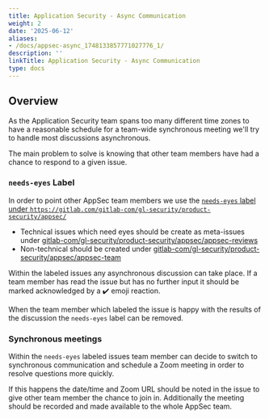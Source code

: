 ```yaml
---
title: Application Security - Async Communication
weight: 2
date: '2025-06-12'
aliases:
- /docs/appsec-async_1748133857771027776_1/
description: ''
linkTitle: Application Security - Async Communication
type: docs
---
```


## Overview

As the Application Security team spans too many different time zones to have a reasonable schedule for a team-wide synchronous meeting we'll try to handle most discussions asynchronous.

The main problem to solve is knowing that other team members have had a chance to respond to a given issue.

### `needs-eyes` Label

In order to point other AppSec team members we use the [`needs-eyes` label under `https://gitlab.com/gitlab-com/gl-security/product-security/appsec/`](https://gitlab.com/groups/gitlab-com/gl-security/product-security/appsec/-/issues?scope=all&utf8=%E2%9C%93&state=opened&label_name%5B%5D=needs-eyes)

- Technical issues which need eyes should be create as meta-issues under [gitlab-com/gl-security/product-security/appsec/appsec-reviews](https://gitlab.com/gitlab-com/gl-security/product-security/appsec/appsec-reviews)
- Non-technical should be created under [gitlab-com/gl-security/product-security/appsec/appsec-team](https://gitlab.com/gitlab-com/gl-security/product-security/appsec/appsec-team/)

Within the labeled issues any asynchronous discussion can take place. If a team member has read the issue but has no further input it should be marked acknowledged by a ✔️ emoji reaction.

When the team member which labeled the issue is happy with the results of the discussion the `needs-eyes` label can be removed.

### Synchronous meetings

Within the `needs-eyes` labeled issues team member can decide to switch to synchronous communication and schedule a Zoom meeting in order to resolve questions more quickly.

If this happens the date/time and Zoom URL should be noted in the issue to give other team member the chance to join in. Additionally the meeting should be recorded and made available to the whole AppSec team.
